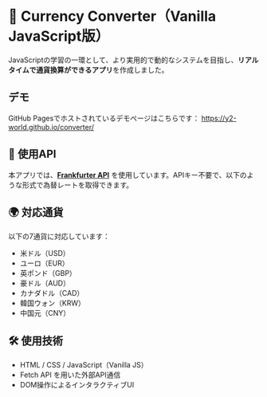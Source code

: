 # 💱 Currency Converter（Vanilla JavaScript版）

JavaScriptの学習の一環として、より実用的で動的なシステムを目指し、**リアルタイムで通貨換算ができるアプリ**を作成しました。

## デモ
GitHub Pagesでホストされているデモページはこちらです：
https://y2-world.github.io/converter/

## 🔗 使用API

本アプリでは、**[Frankfurter API](https://www.frankfurter.app/)** を使用しています。APIキー不要で、以下のような形式で為替レートを取得できます。

## 🌍 対応通貨

以下の7通貨に対応しています：

- 米ドル（USD）
- ユーロ（EUR）
- 英ポンド（GBP）
- 豪ドル（AUD）
- カナダドル（CAD）
- 韓国ウォン（KRW）
- 中国元（CNY）

## 🛠 使用技術

- HTML / CSS / JavaScript（Vanilla JS）
- Fetch API を用いた外部API通信
- DOM操作によるインタラクティブUI
